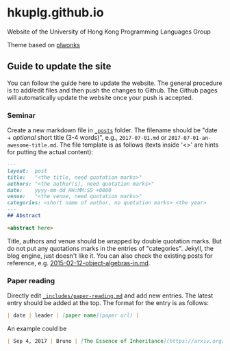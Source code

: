 # hkuplg.github.io
Website of the University of Hong Kong Programming Languages Group

Theme based on [plwonks](https://wonks.github.io)

## Guide to update the site

You can follow the guide here to update the website. The general procedure is to add/edit files and then push the changes to Github. The Github pages will automatically update the website once your push is accepted.

### Seminar

Create a new markdown file in [`_posts`](_posts) folder. The filename should be "date + *optional* short title (3-4 words)", e.g., `2017-07-01.md` or `2017-07-01-an-awesome-title.md`. The file template is as follows (texts inside '<>' are hints for putting the actual content):

```markdown
--- 
layout:  post 
title:   "<the title, need quotation marks>"
authors: "<the author(s), need quotation marks>"
date:    yyyy-mm-dd HH:MM:SS +0800
venue:   "<the venue, need quotation marks>"
categories: <short name of author, no quotation marks> <the year>
--- 
## Abstract

<abstract here>
```

Title, authors and venue should be wrapped by double quotation marks. But do not put any quotations marks in the entries of "categories". Jekyll, the blog engine, just doesn't like it. You can also check the existing posts for reference, e.g. [2015-02-12-object-algebras-in.md](https://github.com/hkuplg/hkuplg.github.io/blame/master/_posts/2015-02-12-object-algebras-in.md).

### Paper reading

Directly edit [`_includes/paper-reading.md`](_includes/paper-reading.md) and add new entries. The latest entry should be added at the top. The format for the entry is as follows:

```markdown
| date | leader | [paper name](paper url) |
```

An example could be

```markdown
| Sep 4, 2017 | Bruno | [The Essence of Inheritance](https://arxiv.org/abs/1601.02059) |
```
